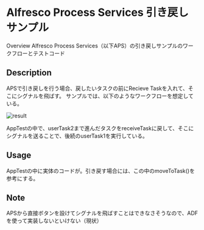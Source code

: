 Alfresco Process Services 引き戻しサンプル
====

Overview
Alfresco Process Services（以下APS）の引き戻しサンプルのワークフローとテストコード

## Description
APSで引き戻しを行う場合、戻したいタスクの前にRecieve Taskを入れて、そこにシグナルを飛ばす。
サンプルでは、以下のようなワークフローを想定している。

![result](https://aochi.yoshihiko@www.rsapp.jp/private/stash/scm/~aochi.yoshihiko/aps-recall-sample/images/sample-workflow.png)

AppTestの中で、userTask2まで進んだタスクをreceiveTaskに戻して、そこにシグナルを送ることで、後続のuserTask1を実行している。

## Usage
AppTestの中に実体のコードが。引き戻す場合には、この中のmoveToTask()を参考にする。

## Note
APSから直接ボタンを設けてシグナルを飛ばすことはできなさそうなので、ADFを使って実装しないといけない（現状）
